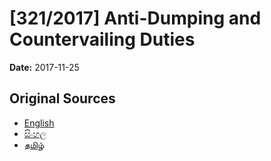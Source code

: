 # [321/2017] Anti-Dumping and Countervailing Duties

**Date:** 2017-11-25

## Original Sources

- [English](https://documents.gov.lk/view/bills/2017/11/321-2017_E.pdf)
- [සිංහල](https://documents.gov.lk/view/bills/2017/11/321-2017_S.pdf)
- [தமிழ்](https://documents.gov.lk/view/bills/2017/11/321-2017_T.pdf)
